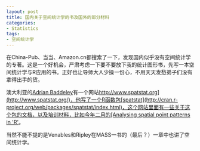 ```yaml
---
layout: post
title: 国内关于空间统计学的书及国外的部分材料
categories:
- Statistics
tags:
- 空间统计学
---
```


在China-Pub、当当、Amazon.cn都搜索了一下，发现国内似乎没有空间统计学的专著。这是一个好机会，严肃考虑一下要不要放下我的统计图形书，先写一本空间统计学与R应用的书。正好也让导师大人少操一份心，不用天天发愁弟子们没有拿得出手的货。

澳大利亚的[Adrian Baddeley](http://www.maths.uwa.edu.au/%7Eadrian/)有一个网站[http://www.spatstat.org](http://www.spatstat.org/)，他写了一个R函数包[spatstat](http://cran.r-project.org/web/packages/spatstat/index.html)，这个网站里面有一些关于这个包的文档，以及培训材料，比如今年二月的[Analysing spatial point patterns in 'R'](http://www.csiro.au/files/files/piph.pdf)。

当然不能不提的是Venables和Ripley在MASS一书的（最后？）一章中也讲了空间统计学。
